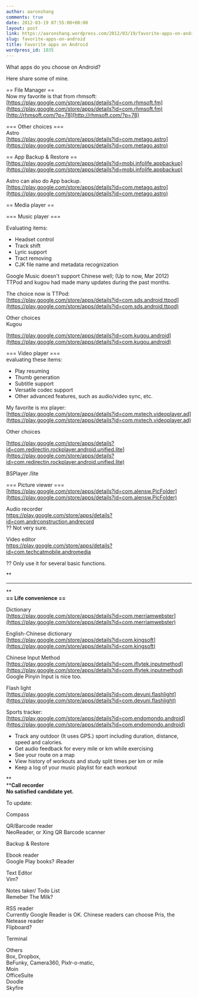 ```yaml
---
author: aaronshang
comments: true
date: 2012-03-19 07:55:00+00:00
layout: post
link: https://aaronshang.wordpress.com/2012/03/19/favorite-apps-on-android/
slug: favorite-apps-on-android
title: Favorite apps on Android
wordpress_id: 1035
---
```


What apps do you choose on Android?  


Here share some of mine.  
  
== File Manager ==  
Now my favorite is that from rhmsoft:  
[https://play.google.com/store/apps/details?id=com.rhmsoft.fm](https://play.google.com/store/apps/details?id=com.rhmsoft.fm)  
[http://rhmsoft.com/?p=78](http://rhmsoft.com/?p=78)  
  
  
=== Other choices ===  
Astro  
[https://play.google.com/store/apps/details?id=com.metago.astro](https://play.google.com/store/apps/details?id=com.metago.astro)  
  
== App Backup & Restore ==  
[https://play.google.com/store/apps/details?id=mobi.infolife.appbackup](https://play.google.com/store/apps/details?id=mobi.infolife.appbackup)  
  
Astro can also do App backup.  
[https://play.google.com/store/apps/details?id=com.metago.astro](https://play.google.com/store/apps/details?id=com.metago.astro)  
  
== Media player ==

  
=== Music player ===  
  
Evaluating items:  
- Headset control  
- Track shift  
- Lyric support  
- Tract removing  
- CJK file name and metadata recognization  
  


Google Music doesn't support Chinese well; (Up to now, Mar 2012)  
TTPod and kugou had made many updates during the past months.  
  
The choice now is TTPod:  
[https://play.google.com/store/apps/details?id=com.sds.android.ttpod](https://play.google.com/store/apps/details?id=com.sds.android.ttpod)  
  
Other choices  
Kugou  
  
[https://play.google.com/store/apps/details?id=com.kugou.android](https://play.google.com/store/apps/details?id=com.kugou.android)  
  
  
  
=== Video player ===  
evaluating these items:  
- Play resuming  
- Thumb generation  
- Subtitle support  
- Versatile codec support  
- Other advanced features, such as audio/video sync, etc.  
  
My favorite is mx player:  
[https://play.google.com/store/apps/details?id=com.mxtech.videoplayer.ad](https://play.google.com/store/apps/details?id=com.mxtech.videoplayer.ad)  
  
  


Other choices  
  
[https://play.google.com/store/apps/details?id=com.redirectin.rockplayer.android.unified.lite](https://play.google.com/store/apps/details?id=com.redirectin.rockplayer.android.unified.lite)

  


BSPlayer /lite

  


  
=== Picture viewer ===  
[https://play.google.com/store/apps/details?id=com.alensw.PicFolder](https://play.google.com/store/apps/details?id=com.alensw.PicFolder)  
  
  
Audio recorder  
https://play.google.com/store/apps/details?id=com.andrconstruction.andrecord  
?? Not very sure.  
  
Video editor  
https://play.google.com/store/apps/details?id=com.techcatmobile.andromedia

?? Only use it for several basic functions.  
  
**  
****  
**  
**== Life convenience ==**  
  
Dictionary  
[https://play.google.com/store/apps/details?id=com.merriamwebster](https://play.google.com/store/apps/details?id=com.merriamwebster)  
  
English-Chinese dictionary  
[https://play.google.com/store/apps/details?id=com.kingsoft](https://play.google.com/store/apps/details?id=com.kingsoft)  
  
  
Chinese Input Method  
[https://play.google.com/store/apps/details?id=com.iflytek.inputmethod](https://play.google.com/store/apps/details?id=com.iflytek.inputmethod)  
Google Pinyin Input is nice too.  
  
  
  
Flash light  
[https://play.google.com/store/apps/details?id=com.devuni.flashlight](https://play.google.com/store/apps/details?id=com.devuni.flashlight)  
  
Sports tracker:  
[https://play.google.com/store/apps/details?id=com.endomondo.android](https://play.google.com/store/apps/details?id=com.endomondo.android)  
  


  * Track any outdoor (It uses GPS.) sport including duration, distance, speed and calories.
  * Get audio feedback for every mile or km while exercising
  * See your route on a map
  * View history of workouts and study split times per km or mile
  * Keep a log of your music playlist for each workout
  
  
**  
****Call recorder**  
**No satisfied candidate yet.**  
  
  


  
To update:  
  
Compass  
  
QR/Barcode reader  
NeoReader, or Xing QR Barcode scanner  
  
Backup & Restore  
  
Ebook reader  
Google Play books? iReader  
  
  
Text Editor  
Vim?  
  
Notes taker/ Todo List  
Remeber The Milk?  
  
RSS reader  
Currently Google Reader is OK. Chinese readers can choose Pris, the Netease reader  
Flipboard?  
  
Terminal  
  
  
  
Others  
Box, Dropbox,  
BeFunky, Camera360, Pixlr-o-matic,  
Moin  
OfficeSuite  
Doodle  
Skyfire  
  

